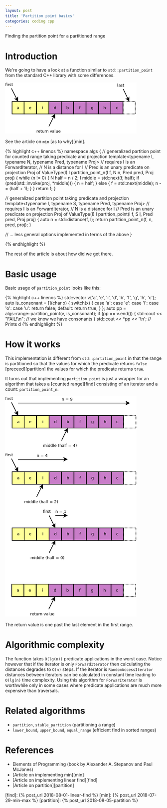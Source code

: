 ```yaml
---
layout: post
title: 'Partition point basics'
categories: coding cpp
---
```


Finding the partition point for a partitioned range


# Introduction

We're going to have a look at a function similar to `std::partition_point` from
the standard C++ library with some differences.

![Partition point](/assets/2018-08-07-partition-point/01-partition_point.png)

See the article on `min` [as to why][min].

{% highlight c++ linenos %}
namespace algs {
  // generalized partition point for counted range taking predicate and projection
  template<typename I, typename N, typename Pred, typename Proj>
  // requires I is an ForwardIterator,
  //   N is a distance for I
  //   Pred is an unary predicate on projection Proj of ValueType(I)
  I partition_point_n(I f, N n, Pred pred, Proj proj) {
    while (n != 0) {
      N half = n / 2;
      I middle = std::next(f, half);
      if (pred(std::invoke(proj, *middle))) {
        n = half;
      }
      else {
        f = std::next(middle);
        n -= (half + 1);
      }
    }
    return f;
  }

  // generalized partition point taking predicate and projection
  template<typename I, typename S, typename Pred, typename Proj>
  // requires I is an ForwardIterator,
  //   N is a distance for I
  //   Pred is an unary predicate on projection Proj of ValueType(I)
  I partition_point(I f, S l, Pred pred, Proj proj) {
    auto n = std::distance(f, l);
    return partition_point_n(f, n, pred, proj);
  }

  // ... less general options implemented in terms of the above
}

{% endhighlight %}

The rest of the article is about how did we get there.


# Basic usage

Basic usage of `partition_point` looks like this:

{% highlight c++ linenos %}
  std::vector<char> v{'a', 'e', 'i', 'd', 'b', 'f', 'g', 'h', 'c'};
  auto is_consonant = [](char x) {
    switch(x) {
      case 'a': case 'e': case 'i': case 'o': case 'u': return false;
      default: return true;
    }
  };
  auto pp = algs::range::partition_point(v, is_consonant);
  if (pp == v.end()) {
    std::cout << "FAIL!\n"; // we know we have consonants
  }
  std::cout << *pp << '\n'; // Prints d
{% endhighlight %}


# How it works

This implementation is different from `std::partition_point` in that the range
is partitioned so that the values for which the predicate returns `false`
[preceed][partition] the values for which the predicate returns `true`.

It turns out that implementing `partition_point` is just a wrapper for an
algorithm that takes a [counted range][find] consisting of an iterator and a
count: `partition_point_n`.

![Partition point n](/assets/2018-08-07-partition-point/02-partition_point_n.png)

The return value is one past the last element in the first range.

# Algorithmic complexity

The function takes `O(lg(n))` predicate applications in the worst case. Notice
however that if the iterator is only `ForwardIterator` then calculating the
distances degrades to `O(n)` steps. If the iterator is `RandomAccessIterator`
distances between iterators can be calculated in constant time leading to
`O(lg(n)` time complexity. Using this algorithm for `ForwarIterator` is
worthwhile only in some cases where predicate applications are much more
expensive than traversals.


# Related algorithms

- `partition`, `stable_partition` (partitioning a range)
- `lower_bound`, `upper_bound`, `equal_range` (efficient find in sorted ranges)


# References

- Elements of Programming (book by Alexander A. Stepanov and Paul McJones)
- [Article on implementing min][min]
- [Article on implementing linear find][find]
- [Article on partition][partition]


[find]:  {% post_url 2018-08-01-linear-find %}
[min]:  {% post_url 2018-07-29-min-max %}
[partition]:  {% post_url 2018-08-05-partition %}
